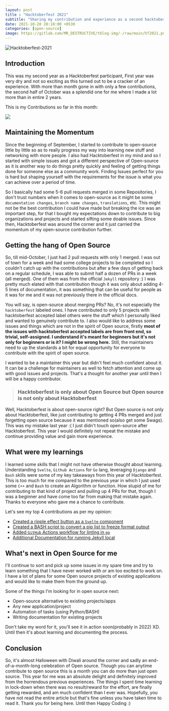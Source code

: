 ```yaml
---
layout: post
title : "Hacktoberfest 2021"
subtitle: "Sharing my contribution and experience as a second hacktoberfest"
date: 2021-10-28 20:10:00 +0530
categories: [open-source]
image: https://gitlab.com/MR_DESTRUCTIVE/tblog-img/-/raw/main/hf2021.png
---
```


![Hacktoberfest-2021](https://gitlab.com/MR_DESTRUCTIVE/tblog-img/-/raw/main/hf2021.png)

## Introduction

This was my second year as a Hacktoberfest participant, First year was very dry and not so exciting as this turned out to be a cracker of an experience. With more than month gone in with only a few contributions, the second half of October was a splendid one for me where I made a lot more than in entire 2 years.  

This is my Contributions so far in this month:

![](https://pbs.twimg.com/media/FCXfmqEVIAMmwug?format=jpg&name=large)

## Maintaining the Momentum

Since the beginning of September, I started to contribute to open-source little by little so as to really progress my way into learning new stuff and networking with more people. I also had Hacktoberfest in my mind and so I started with simple issues and got a different perspective of Open-source as it is another way to do things pretty quickly and feeling of getting things done for someone else as a community work. Finding Issues perfect for you is hard but shaping yourself with the requirements for the issue is what you can achieve over a period of time.

So I basically had some 5-6 pull requests merged in some Repositories, I don't trust numbers when it comes to open-source as it might be some `documentation changes`, `branch name changes`, `translations`, etc. This might not be the best contribution I could have made but breaking the ice was an important step, for that I bought my expectations down to contribute to big organizations and projects and started sifting some doable issues. Since then, Hacktoberfest was around the corner and it just carried the momentum of my open-source contribution further.

## Getting the hang of Open Source

So, till mid-October, I just had 2 pull requests with only 1 merged. I was out of town for a week and had some college projects to be completed so I couldn't catch up with the contributions but after a few days of getting back on a regular schedule, I was able to submit half a dozen of PRs in a week (all merged). One of them was from the official `Jekyll` repository :) I was pretty much elated with that contribution though it was only about adding 4-5 lines of documentation, it was something that can be useful for people as it was for me and it was not previously there in the official docs. 

You will say, is open-source about merging PRs? No, it's not especially the `hacktoberfest` labeled ones. I have contributed to only 5 projects with hacktoberfest accepted label others were the stuff which I personally liked and wanted to genuinely contribute to. I also would like to address some issues and things which are not in the spirit of Open source, firstly **most of the issues with hacktoberfest accepted labels are from front end, so trivial, self-assigned. I understand it's meant for beginners but it's not only for beginners or is it? I might be wrong here.** Still, the maintainers need to up the standards a bit for equal opportunity for everyone to contribute with the spirit of open source.

I wanted to be a maintainer this year but didn't feel much confident about it. It can be a challenge for maintainers as well to fetch attention and come up with good issues and projects. That's a thought for another year until then I will be a happy contributor.

> ### Hacktoberfest is only about Open Source but Open source is not only about Hacktoberfest

Well, Hacktoberfest is about open-source right? But Open source is not only about Hacktoberfest, like just contributing to getting 4 PRs merged and just forgetting open source because it was mentioned so(also get some Swags). This was my mistake last year :( I just didn't touch open-source after Hacktoberfest. This year I would definitely not repeat the mistake and continue providing value and gain more experience. 

## What were my learnings

I learned some skills that I might not have otherwise thought about learning. Understanding `Svelte`, `Github Actions` for `Go` lang, leveraging `Django` and `Bash` skills were some of my key takeaways from this year of Hacktoberfest. This is too much for me compared to the previous year in which I just used some `C++` and `Bash` to create an Algorithm or function. How stupid of me for contributing to that kind of project and pulling up 4 PRs for that, though I was a beginner and have come too far from making that mistake again. Thanks to everyone who gave me a chance to contribute.   

Let's see my top 4 contributions as per my opinion:

- [Created a ripple effect button as a `Svelte` component](https://github.com/Ananto30/golpo-svelte/pull/14)
- [Created a BASH script to convert a pip list to freeze format output](https://github.com/soumya997/Listreqs/pull/2)
- [Added `GitHub` Actions workflow for linting in `go`](https://github.com/julien-bouquet/geo-api/pull/18)
- [Additional Documentation for running Jekyll local](https://github.com/jekyll/jekyll/pull/8852)


## What's next in Open Source for me

I'll continue to sort and pick up some issues in my spare time and try to learn something that I have never worked with or am too excited to work on. I have a lot of plans for some Open source projects of existing applications and would like to make them from the ground up. 

Some of the things I'm looking for in open source next:

- Open-source alternative to existing projects/apps
- Any new application/project
- Automation of tasks (using Python/BASH)
- Writing documentation for existing projects

Don't take my word for it, you'll see it in action soon(probably in 2022) XD. Until then it's about learning and documenting the process.

## Conclusion

So, it's almost Halloween with Diwali around the corner and sadly an end-of-a-month-long celebration of Open source. Though you can anytime contribute to open source this is a month you can do more than just open source. This year for me was an absolute delight and definitely improved from the horrendous previous experiences. The things I spent time learning in lock-down when there was no result/reward for the effort, are finally getting rewarded, and am much confident than I ever was. Hopefully, you have not read the entire article but that's fine unless you have taken time to read it. Thank you for being here. Until then Happy Coding :)  

